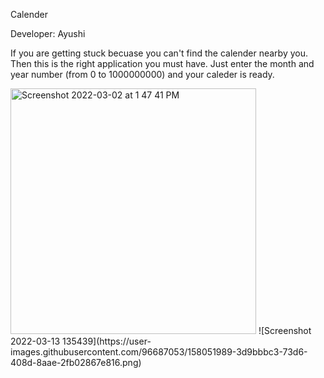 Calender 

Developer: Ayushi

If you are getting stuck becuase you can't find the calender nearby you.
Then this is the right application you must have.
Just enter the month and year number (from 0 to 1000000000) and your caleder is ready.

<img width="393" alt="Screenshot 2022-03-02 at 1 47 41 PM" src="https://user-images.githubusercontent.com/93306058/156322283-d91f6d37-baf0-4c7e-8142-eb7ca7f2fb81.png">
![Screenshot 2022-03-13 135439](https://user-images.githubusercontent.com/96687053/158051989-3d9bbbc3-73d6-408d-8aae-2fb02867e816.png)
